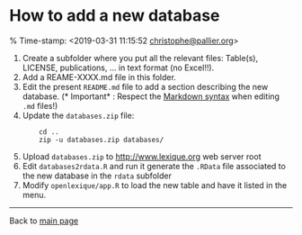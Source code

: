 # How to add a new database #

% Time-stamp: <2019-03-31 11:15:52 christophe@pallier.org>

1. Create a subfolder where you put all the relevant files: Table(s), LICENSE, publications, ... in text format (no Excel!!).
2. Add a REAME-XXXX.md file in this folder. 
3. Edit the present `README.md` file to add a section describing the new database. (* Important* : Respect the [Markdown syntax](https://help.github.com/en/articles/basic-writing-and-formatting-syntax) when editing `.md` files!)
4. Update the `databases.zip` file:
   ```
       cd ..
       zip -u databases.zip databases/
   ```
5. Upload `databases.zip` to http://www.lexique.org web server root
6. Edit `databases2rdata.R` and run it generate the `.RData` file associated to the new database in the `rdata` subfolder
7. Modify `openlexique/app.R` to load the new table and have it listed in the menu.

---

Back to [main page](README.md)
